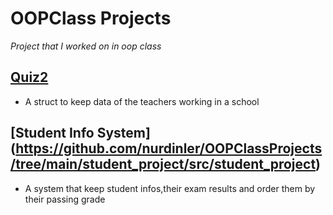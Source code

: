 # OOPClass Projects
_Project that I worked on in oop class_
## [Quiz2](https://github.com/nurdinler/OOPClassProjects/tree/main/Quiz2_2022/src/quiz2_2022)
* A struct to keep data of the teachers working in a school
## [Student Info System] (https://github.com/nurdinler/OOPClassProjects/tree/main/student_project/src/student_project)
* A system that keep student infos,their exam results and order them by their passing grade

